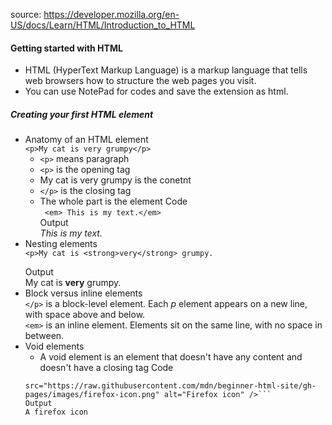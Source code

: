 source: https://developer.mozilla.org/en-US/docs/Learn/HTML/Introduction_to_HTML

#### Getting started with HTML
* HTML (HyperText Markup Language) is a markup language that tells web browsers how to structure the web pages you visit.
* You can use NotePad for codes and save the extension as html.

##### Creating your first HTML element
* Anatomy of an HTML element <br/>
  ```<p>My cat is very grumpy</p>```
  * `<p>` means paragraph
  * `<p>` is the opening tag
  * My cat is very grumpy is the conetnt
  * `</p>` is the closing tag
  * The whole part is the element
  Code <br/>
     ``` <em> This is my text.</em>``` <br/>
  Output <br/>
*This is my text.*
* Nesting elements <br/>
  ```<p>My cat is <strong>very</strong> grumpy.```</p>
  Output <br/>
  My cat is __very__ grumpy.
* Block versus inline elements <br/>
  `</p>` is a block-level element. Each *p* element appears on a new line, with space above and below. <br/>
  `<em>` is an inline element. Elements sit on the same line, with no space in between.
* Void elements
  * A void element is an element that doesn't have any content and doesn't have a closing tag
  Code
  ```<img
  src="https://raw.githubusercontent.com/mdn/beginner-html-site/gh-pages/images/firefox-icon.png" alt="Firefox icon" />```
  Output
  A firefox icon 
